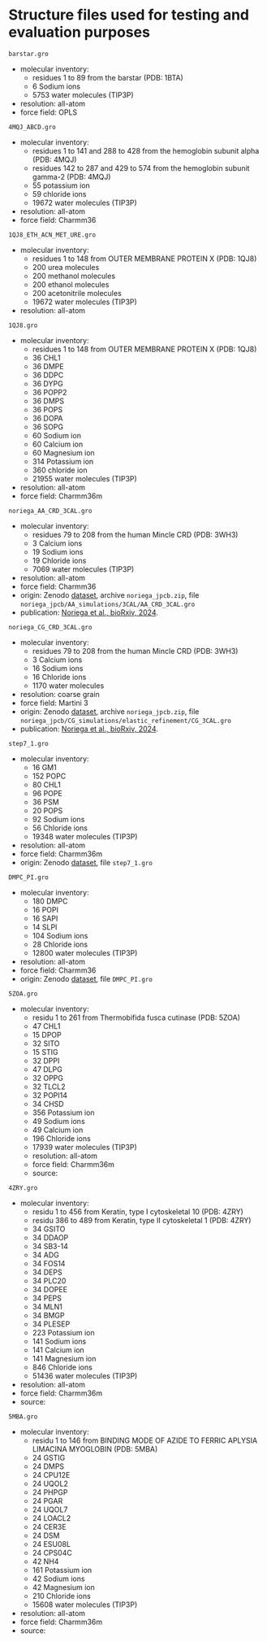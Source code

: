 # Structure files used for testing and evaluation purposes

`barstar.gro`
- molecular inventory:
    - residues 1 to 89 from the barstar (PDB: 1BTA)
    - 6 Sodium ions
    - 5753 water molecules (TIP3P)
- resolution: all-atom
- force field: OPLS


`4MQJ_ABCD.gro`
- molecular inventory:
    - residues 1 to 141 and 288 to 428 from the hemoglobin subunit alpha (PDB: 4MQJ)
    - residues 142 to 287 and 429 to 574 from the hemoglobin subunit gamma-2 (PDB: 4MQJ)
    - 55 potassium ion
    - 59 chloride ions
    - 19672 water molecules (TIP3P)
- resolution: all-atom
- force field: Charmm36


`1QJ8_ETH_ACN_MET_URE.gro`
- molecular inventory:
    - residues 1 to 148 from OUTER MEMBRANE PROTEIN X (PDB: 1QJ8)
    - 200 urea molecules
    - 200 methanol molecules
    - 200 ethanol molecules 
    - 200 acetonitrile molecules 
    - 19672 water molecules (TIP3P)
- resolution: all-atom


`1QJ8.gro`
- molecular inventory:
    - residues 1 to 148 from OUTER MEMBRANE PROTEIN X (PDB: 1QJ8)
    - 36 CHL1
    - 36 DMPE
    - 36 DDPC
    - 36 DYPG
    - 36 POPP2
    - 36 DMPS
    - 36 POPS
    - 36 DOPA
    - 36 SOPG
    - 60 Sodium ion
    - 60 Calcium ion
    - 60 Magnesium ion
    - 314 Potassium ion
    - 360 chloride ion
    - 21955 water molecules (TIP3P)
- resolution: all-atom
- force field: Charmm36m


`noriega_AA_CRD_3CAL.gro`
- molecular inventory:
    - residues 79 to 208 from the human Mincle CRD (PDB: 3WH3)
    - 3 Calcium ions
    - 19 Sodium ions
    - 19 Chloride ions
    - 7069 water molecules (TIP3P)
- resolution: all-atom
- force field: Charmm36 
- origin: Zenodo [dataset](https://zenodo.org/records/11204133), archive `noriega_jpcb.zip`, file `noriega_jpcb/AA_simulations/3CAL/AA_CRD_3CAL.gro` 
- publication: [Noriega et al., bioRxiv, 2024](https://www.biorxiv.org/content/10.1101/2024.05.17.594645v1).


`noriega_CG_CRD_3CAL.gro`
- molecular inventory:
    - residues 79 to 208 from the human Mincle CRD (PDB: 3WH3)
    - 3 Calcium ions
    - 16 Sodium ions
    - 16 Chloride ions
    - 1170 water molecules
- resolution: coarse grain
- force field: Martini 3
- origin: Zenodo [dataset](https://zenodo.org/records/11204133), archive `noriega_jpcb.zip`, file `noriega_jpcb/CG_simulations/elastic_refinement/CG_3CAL.gro` 
- publication: [Noriega et al., bioRxiv, 2024](https://www.biorxiv.org/content/10.1101/2024.05.17.594645v1).


`step7_1.gro`
- molecular inventory:
    - 16 GM1
    - 152 POPC
    - 80 CHL1
    - 96 POPE 
    - 36 PSM
    - 20 POPS 
    - 92 Sodium ions
    - 56 Chloride ions
    - 19348 water molecules (TIP3P)
- resolution: all-atom
- force field: Charmm36m
- origin: Zenodo [dataset](https://zenodo.org/records/8331752), file `step7_1.gro` 


`DMPC_PI.gro`
- molecular inventory:
    - 180 DMPC
    - 16 POPI
    - 16 SAPI
    - 14 SLPI
    - 104 Sodium ions
    - 28 Chloride ions
    - 12800 water molecules (TIP3P)
- resolution: all-atom
- force field: Charmm36
- origin: Zenodo [dataset](https://zenodo.org/records/4651415), file `DMPC_PI.gro` 


`5ZOA.gro`
- molecular inventory:
    - residu 1 to 261 from Thermobifida fusca cutinase (PDB: 5ZOA)
    - 47 CHL1
    - 15 DPOP
    - 32 SITO
    - 15 STIG
    - 32 DPPI
    - 47 DLPG
    - 32 OPPG
    - 32 TLCL2
    - 32 POPI14
    - 34 CHSD
    - 356 Potassium ion
    - 49 Sodium ions
    - 49 Calcium ion
    - 196 Chloride ions
    - 17939 water molecules (TIP3P)
    - resolution: all-atom 
    - force field: Charmm36m
    - source: 


`4ZRY.gro`
- molecular inventory:
    - residu 1 to 456 from Keratin, type I cytoskeletal 10 (PDB: 4ZRY)
    - residu 386 to 489 from Keratin, type II cytoskeletal 1 (PDB: 4ZRY)
    - 34 GSITO
    - 34 DDAOP
    - 34 SB3-14
    - 34 ADG
    - 34 FOS14
    - 34 DEPS
    - 34 PLC20
    - 34 DOPEE
    - 34 PEPS
    - 34 MLN1
    - 34 BMGP
    - 34 PLESEP
    - 223 Potassium ion
    - 141 Sodium ions
    - 141 Calcium ion
    - 141 Magnesium ion
    - 846 Chloride ions
    - 51436 water molecules (TIP3P)
- resolution: all-atom
- force field: Charmm36m
- source: 


`5MBA.gro`
- molecular inventory:
    - residu 1 to 146 from BINDING MODE OF AZIDE TO FERRIC APLYSIA LIMACINA MYOGLOBIN (PDB: 5MBA) 
    - 24 GSTIG
    - 24 DMPS
    - 24 CPU12E
    - 24 UQOL2
    - 24 PHPGP
    - 24 PGAR
    - 24 UQOL7
    - 24 LOACL2
    - 24 CER3E
    - 24 DSM
    - 24 ESU08L
    - 24 CPS04C
    - 42 NH4
    - 161 Potassium ion
    - 42 Sodium ions
    - 42 Magnesium ion
    - 210 Chloride ions
    - 15608 water molecules (TIP3P)
- resolution: all-atom
- force field: Charmm36m
- source: 
